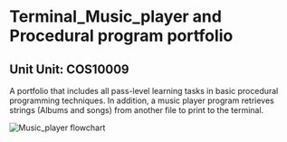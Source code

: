 # Terminal_Music_player and Procedural program portfolio
## Unit Unit: COS10009
A portfolio that includes all pass-level learning tasks in basic procedural programming techniques. In addition, a music player program retrieves strings (Albums and songs) from another file to print to the terminal.

![Music_player flowchart](https://github.com/Dilni-DS113/Terminal_Music_player/assets/103235133/cad0b799-e7fb-487a-96de-c4cf64c95578)
